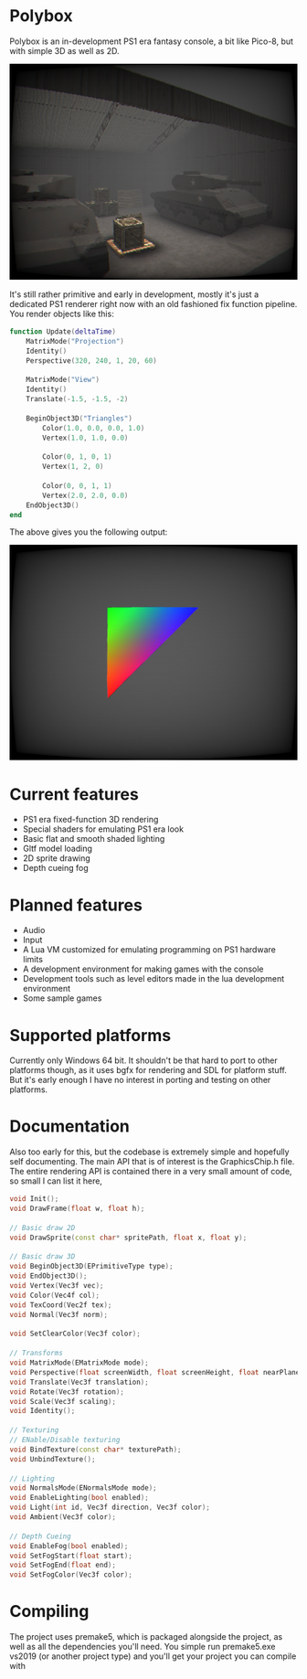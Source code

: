 # Polybox

Polybox is an in-development PS1 era fantasy console, a bit like Pico-8, but with simple 3D as well as 2D.

![polybox render](ReadmeImage.png)

It's still rather primitive and early in development, mostly it's just a dedicated PS1 renderer right now with an old fashioned fix function pipeline. You render objects like this:

```lua
function Update(deltaTime)
    MatrixMode("Projection")
    Identity()
    Perspective(320, 240, 1, 20, 60)

    MatrixMode("View")
    Identity()
    Translate(-1.5, -1.5, -2)

    BeginObject3D("Triangles")
        Color(1.0, 0.0, 0.0, 1.0)
        Vertex(1.0, 1.0, 0.0)

        Color(0, 1, 0, 1)
        Vertex(1, 2, 0)

        Color(0, 0, 1, 1)
        Vertex(2.0, 2.0, 0.0)
    EndObject3D()
end
```

The above gives you the following output:

![polybox render](ReadmeImage2.png)

# Current features

- PS1 era fixed-function 3D rendering
- Special shaders for emulating PS1 era look
- Basic flat and smooth shaded lighting
- Gltf model loading
- 2D sprite drawing
- Depth cueing fog

# Planned features

- Audio
- Input
- A Lua VM customized for emulating programming on PS1 hardware limits
- A development environment for making games with the console
- Development tools such as level editors made in the lua development environment
- Some sample games

# Supported platforms

Currently only Windows 64 bit. It shouldn't be that hard to port to other platforms though, as it uses bgfx for rendering and SDL for platform stuff. But it's early enough I have no interest in porting and testing on other platforms.

# Documentation

Also too early for this, but the codebase is extremely simple and hopefully self documenting. The main API that is of interest is the GraphicsChip.h file. The entire rendering API is contained there in a very small amount of code, so small I can list it here,

```cpp
void Init();
void DrawFrame(float w, float h);

// Basic draw 2D
void DrawSprite(const char* spritePath, float x, float y);

// Basic draw 3D
void BeginObject3D(EPrimitiveType type);
void EndObject3D();
void Vertex(Vec3f vec);
void Color(Vec4f col);
void TexCoord(Vec2f tex);
void Normal(Vec3f norm);

void SetClearColor(Vec3f color);

// Transforms
void MatrixMode(EMatrixMode mode);
void Perspective(float screenWidth, float screenHeight, float nearPlane, float farPlane, float fov);
void Translate(Vec3f translation);
void Rotate(Vec3f rotation);
void Scale(Vec3f scaling);
void Identity();

// Texturing
// ENable/Disable texturing
void BindTexture(const char* texturePath);
void UnbindTexture();

// Lighting
void NormalsMode(ENormalsMode mode);
void EnableLighting(bool enabled);
void Light(int id, Vec3f direction, Vec3f color);
void Ambient(Vec3f color);

// Depth Cueing
void EnableFog(bool enabled);
void SetFogStart(float start);
void SetFogEnd(float end);
void SetFogColor(Vec3f color);
```


# Compiling

The project uses premake5, which is packaged alongside the project, as well as all the dependencies you'll need. You simple run premake5.exe vs2019 (or another project type) and you'll get your project you can compile with
